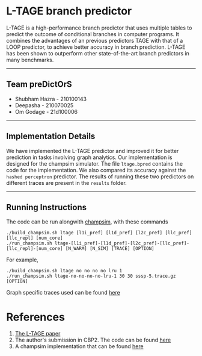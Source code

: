 # L-TAGE branch predictor
L-TAGE is a high-performance branch predictor that uses multiple tables to predict the outcome of conditional branches in computer programs. It combines the advantages of an previous predictors TAGE with that of a LOOP predictor, to achieve better accuracy in branch prediction. L-TAGE has been shown to outperform other state-of-the-art branch predictors in many benchmarks.

---
## Team preDictOrS
* Shubham Hazra - 210100143
* Deepasha - 210070025
* Om Godage - 21d100006

---
## Implementation Details

We have implemented the L-TAGE predictor and improved it for better prediction in tasks involving graph analytics. Our implementation is designed for the champsim simulator. The file `ltage.bpred` contains the code for the implementation. We also compared its accuracy against the `hashed perceptron` predictor. The results of running these two predictors on different traces are present in the `results` folder.


---

## Running Instructions
The code can be run alongwith [champsim](https://github.com/ChampSim/ChampSim), with these commands
```
./build_champsim.sh ltage [l1i_pref] [l1d_pref] [l2c_pref] [llc_pref] [llc_repl] [num_core]
./run_champsim.sh ltage-[l1i_pref]-[l1d_pref]-[l2c_pref]-[llc_pref]-[llc_repl]-[num_core] [N_WARM] [N_SIM] [TRACE] [OPTION]
```
For example,
```
./build_champsim.sh ltage no no no no lru 1
./run_champsim.sh ltage-no-no-no-no-lru-1 30 30 sssp-5.trace.gz [OPTION]
```
Graph specific traces used can be found [here](https://utexas.app.box.com/s/2k54kp8zvrqdfaa8cdhfquvcxwh7yn85/folder/132804598561)
# References
1. [The L-TAGE paper](https://www.irisa.fr/caps/people/seznec/L-TAGE.pdf)
2. The author's submission in CBP2. The code can be found [here](https://team.inria.fr/pacap/members/andre-seznec/branch-prediction-research/)
3. A champsim implementation that can be found [here](https://github.com/KanPard005/RISCY_V_TAGE)
